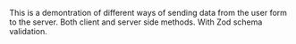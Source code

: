 This is a demontration of different ways of sending data from the user form to the server. Both client and server side methods. With Zod schema validation.